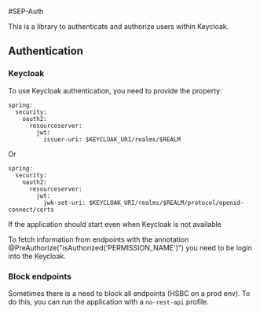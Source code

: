 #SEP-Auth

This is a library to authenticate and authorize users within Keycloak.

## Authentication

### Keycloak

To use Keycloak authentication, you need to provide the property:
```
spring:
  security:
    oauth2:
      resourceserver:
        jwt:
          issuer-uri: $KEYCLOAK_URI/realms/$REALM
```
Or
```
spring:
  security:
    oauth2:
      resourceserver:
        jwt:
          jwk-set-uri: $KEYCLOAK_URI/realms/$REALM/protocol/openid-connect/certs
```
If the application should start even when Keycloak is not available

To fetch information from endpoints with the annotation @PreAuthorize("isAuthorized('PERMISSION_NAME')") you need to be login into the Keycloak.

### Block endpoints

Sometimes there is a need to block all endpoints (HSBC on a prod env).
To do this, you can run the application with a `no-rest-api` profile.
